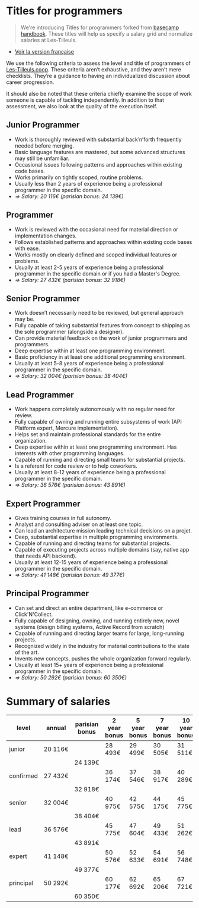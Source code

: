 # Titles for programmers

> We're introducing Titles for programmers forked from [basecamp handbook](https://github.com/basecamp/handbook). These titles will help us specify a salary grid and normalize salaries at Les-Tilleuls.

- [Voir la version française](../README.md)

We use the following criteria to assess the level and title of programmers of [Les-Tilleuls.coop](https://les-tilleuls.coop). These criteria aren’t exhaustive, and they aren’t mere checklists. They’re a guidance to having an individualized discussion about career progression.

It should also be noted that these criteria chiefly examine the scope of work someone is capable of tackling independently. In addition to that assessment, we also look at the quality of the execution itself. <!-- reword this: Basecamp pays in the top 10% of the industry (based on San Francisco rates), so the quality of the work itself should be commensurate with that target. -->

## Junior Programmer

- Work is thoroughly reviewed with substantial back’n’forth frequently needed before merging.
- Basic language features are mastered, but some advanced structures may still be unfamiliar.
- Occasional issues following patterns and approaches within existing code bases.
- Works primarily on tightly scoped, routine problems.
- Usually less than 2 years of experience being a professional programmer in the specific domain.
- _=> Salary: 20 116€ (parisian bonus: 24 139€)_

## Programmer

- Work is reviewed with the occasional need for material direction or implementation changes.
- Follows established patterns and approaches within existing code bases with ease.
- Works mostly on clearly defined and scoped individual features or problems.
- Usually at least 2-5 years of experience being a professional programmer in the specific domain or if you had a Master's Degree.
- _=> Salary: 27 432€ (parisian bonus: 32 918€)_

## Senior Programmer

- Work doesn’t necessarily need to be reviewed, but general approach may be.
- Fully capable of taking substantial features from concept to shipping as the sole programmer (alongside a designer).
- Can provide material feedback on the work of junior programmers and programmers.
- Deep expertise within at least one programming environment.
- Basic proficiency in at least one additional programming environment.
- Usually at least 5-8 years of experience being a professional programmer in the specific domain.
- _=> Salary: 32 004€ (parisian bonus: 38 404€)_

## Lead Programmer

- Work happens completely autonomously with no regular need for review.
- Fully capable of owning and running entire subsystems of work (API Platform expert, Mercure implementation).
- Helps set and maintain professional standards for the entire organization.
- Deep expertise within at least one programming environment. Has interests with other programming languages.
- Capable of running and directing small teams for substantial projects.
- Is a referent for code review or to help coworkers.
- Usually at least 8-12 years of experience being a professional programmer in the specific domain.
- _=> Salary: 36 576€ (parisian bonus: 43 891€)_

## Expert Programmer

- Gives training courses in full autonomy.
- Analyst and consulting adviser on at least one topic.
- Can lead an architecture mission leading technical decisions on a projet.
- Deep, substantial expertise in multiple programming environments.
- Capable of running and directing teams for substantial projects.
- Capable of executing projects across multiple domains (say, native app that needs API backend).
- Usually at least 12-15 years of experience being a professional programmer in the specific domain.
- _=> Salary: 41 148€ (parisian bonus: 49 377€)_

## Principal Programmer

- Can set and direct an entire department, like e-commerce or Click'N'Collect.
- Fully capable of designing, owning, and running entirely new, novel systems (design billing systems, Active Record from scratch)
- Capable of running and directing larger teams for large, long-running projects.
- Recognized widely in the industry for material contributions to the state of the art.
- Invents new concepts, pushes the whole organization forward regularly.
- Usually at least 15+ years of experience being a professional programmer in the specific domain.
- _=> Salary: 50 292€ (parisian bonus: 60 350€)_

# Summary of salaries

| level     | annual  | parisian bonus | 2 year bonus | 5 year bonus | 7 year bonus | 10 year bonus | 15 year bonus |
| --------- | ------- | -------------- | ------------ | ------------ | ------------ | ------------- | ------------- |
| junior    | 20 116€ |                | 28 493€      | 29 499€      | 30 505€      | 31 511€       | 32 517€       |
|           |         | 24 139€        |              |              |              |               |               |
| confirmed | 27 432€ |                | 36 174€      | 37 546€      | 38 917€      | 40 289€       | 41 661€       |
|           |         | 32 918€        |              |              |              |               |               |
| senior    | 32 004€ |                | 40 975€      | 42 575€      | 44 175€      | 45 775€       | 47 376€       |
|           |         | 38 404€        |              |              |              |               |               |
| lead      | 36 576€ |                | 45 775€      | 47 604€      | 49 433€      | 51 262€       | 53 091€       |
|           |         | 43 891€        |              |              |              |               |               |
| expert    | 41 148€ |                | 50 576€      | 52 633€      | 54 691€      | 56 748€       | 58 806€       |
|           |         | 49 377€        |              |              |              |               |               |
| principal | 50 292€ |                | 60 177€      | 62 692€      | 65 206€      | 67 721€       | 70 236€       |
|           |         | 60 350€        |              |              |              |               |               |
